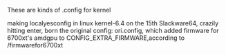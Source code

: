 These are kinds of .config for kernel

making localyesconfig in linux kernel-6.4 on the 15th Slackware64, crazily hitting enter, born the original config: ori.config, which added firmware for 6700xt's amdgpu to CONFIG_EXTRA_FIRMWARE,according to /firmwarefor6700xt
